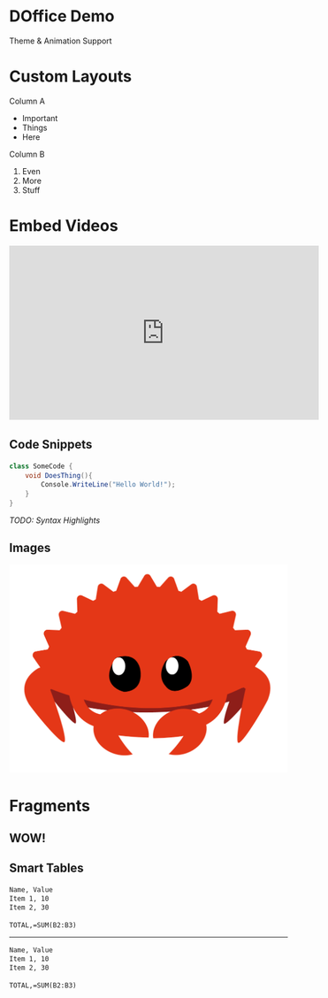 # DOffice Demo

<!-- slide[animate] -->

Theme & Animation Support

<!-- slide[two-column] -->

# Custom Layouts

<div>

Column A
- Important
- Things
- Here

</div>

<div>

Column B
1. Even 
2. More
3. Stuff

</div>

<!-- slide -->

# Embed Videos

<iframe width="560" height="315" src="https://www.youtube.com/embed/HnV5h0kqk7Q" title="YouTube video player" frameborder="0" allow="accelerometer; autoplay; clipboard-write; encrypted-media; gyroscope; picture-in-picture" allowfullscreen>
</iframe>

<!--slide-->

## Code Snippets

```c#
class SomeCode {
    void DoesThing(){
        Console.WriteLine("Hello World!");
    }
}
```

__TODO:_ Syntax Highlights_

<!-- slide -->

## Images

![rust](./logo.png)

<!-- slide -->

# Fragments

<div class="fragment">

## WOW!

</div>

<!-- slide -->

## Smart Tables

```
Name, Value
Item 1, 10
Item 2, 30

TOTAL,=SUM(B2:B3)
```

---

```csv
Name, Value
Item 1, 10
Item 2, 30

TOTAL,=SUM(B2:B3)
```
